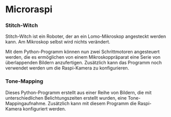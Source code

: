 # Microraspi

### Stitch-Witch

Stitch-Witch ist ein Roboter, der an ein Lomo-Mikroskop angesteckt werden kann.
Am Mikroskop selbst wird nichts verändert.

Mit dem Python-Programm können nun zwei Schrittmotoren angesteuert werden, die es ermöglichen
von einem Mikroskoppräparat eine Serie von überlappenden Bildern anzufertigen.
Zusätzlich kann das Programm noch verwendet werden um die Raspi-Kamera zu konfigurieren.

### Tone-Mapping

Dieses Python-Programm erstellt aus einer Reihe von Bildern, die mit unterschiedlichen Belichtungszeiten
erstellt wurden, eine Tone-Mappingaufnahme.
Zusätzlich kann mit diesem Programm die Raspi-Kamera konfiguriert werden.

